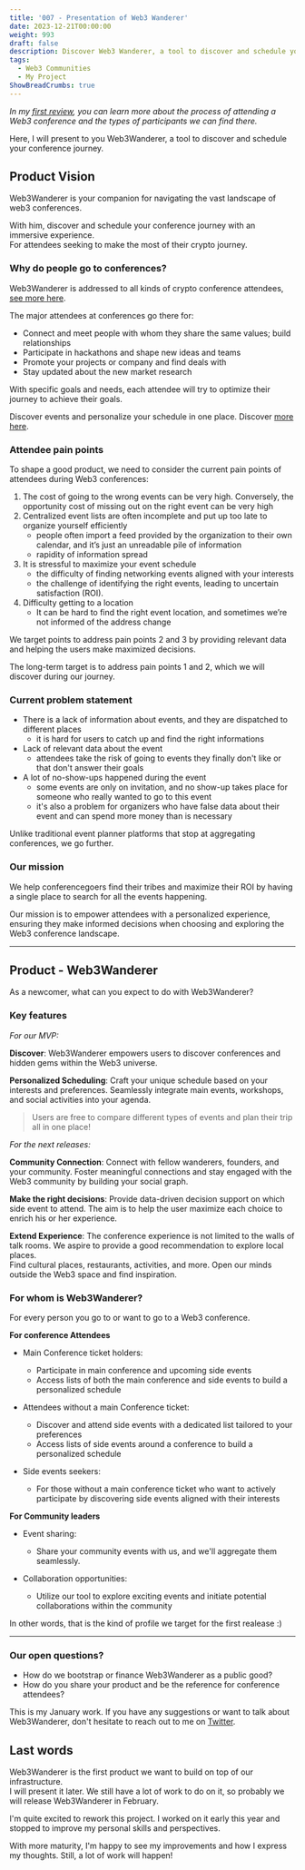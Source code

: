 ```yaml
---
title: '007 - Presentation of Web3 Wanderer'
date: 2023-12-21T00:00:00
weight: 993
draft: false
description: Discover Web3 Wanderer, a tool to discover and schedule your conference journey.
tags:
  - Web3 Communities
  - My Project
ShowBreadCrumbs: true
---
```


*In my [first review](https://cleminso.xyz/product-review/006-web3-conferences/), you can learn more about the process of attending a Web3 conference and the types of participants we can find there.*

Here, I will present to you Web3Wanderer, a tool to discover and schedule your conference journey.

## Product Vision

Web3Wanderer is your companion for navigating the vast landscape of web3 conferences.

With him, discover and schedule your conference journey with an immersive experience.  
For attendees seeking to make the most of their crypto journey.

### Why do people go to conferences?

Web3Wanderer is addressed to all kinds of crypto conference attendees, [see more here](https://cleminso.xyz/product-review/007-web3-wanderer/#for-whom-is-web3wanderer).

The major attendees at conferences go there for:
- Connect and meet people with whom they share the same values; build relationships
- Participate in hackathons and shape new ideas and teams
- Promote your projects or company and find deals with
- Stay updated about the new market research  

With specific goals and needs, each attendee will try to optimize their journey to achieve their goals.

Discover events and personalize your schedule in one place. Discover [more here](https://cleminso.xyz/product-review/007-web3-wanderer/#key-features).

### Attendee pain points

To shape a good product, we need to consider the current pain points of attendees during Web3 conferences:
1. The cost of going to the wrong events can be very high. Conversely, the opportunity cost of missing out on the right event can be very high
2. Centralized event lists are often incomplete and put up too late to organize yourself efficiently
	- people often import a feed provided by the organization to their own calendar, and it’s just an unreadable pile of information
	- rapidity of information spread
3. It is stressful to maximize your event schedule
	- the difficulty of finding networking events aligned with your interests
	- the challenge of identifying the right events, leading to uncertain satisfaction (ROI).
4. Difficulty getting to a location
	- It can be hard to find the right event location, and sometimes we’re not informed of the address change

We target points to address pain points 2 and 3 by providing relevant data and helping the users make maximized decisions. 

The long-term target is to address pain points 1 and 2, which we will discover during our journey.

### Current problem statement
- There is a lack of information about events, and they are dispatched to different places
	- it is hard for users to catch up and find the right informations
- Lack of relevant data about the event
	- attendees take the risk of going to events they finally don't like or that don't answer their goals
- A lot of no-show-ups happened during the event
	- some events are only on invitation, and no show-up takes place for someone who really wanted to go to this event
	- it's also a problem for organizers who have false data about their event and can spend more money than is necessary

Unlike traditional event planner platforms that stop at aggregating conferences, we go further.

### Our mission

We help conferencegoers find their tribes and maximize their ROI by having a single place to search for all the events happening.

Our mission is to empower attendees with a personalized experience, ensuring they make informed decisions when choosing and exploring the Web3 conference landscape.

---

## Product - Web3Wanderer

As a newcomer, what can you expect to do with Web3Wanderer?

### Key features

*For our MVP:* 

**Discover**: Web3Wanderer empowers users to discover conferences and hidden gems within the Web3 universe.

**Personalized Scheduling**: Craft your unique schedule based on your interests and preferences. Seamlessly integrate main events, workshops, and social activities into your agenda. 

> Users are free to compare different types of events and plan their trip all in one place!

*For the next releases:*

**Community Connection**: Connect with fellow wanderers, founders, and your community. Foster meaningful connections and stay engaged with the Web3 community by building your social graph.

**Make the right decisions**: Provide data-driven decision support on which side event to attend. The aim is to help the user maximize each choice to enrich his or her experience.

**Extend Experience**: The conference experience is not limited to the walls of talk rooms. We aspire to provide a good recommendation to explore local places.  
Find cultural places, restaurants, activities, and more. Open our minds outside the Web3 space and find inspiration.

### For whom is Web3Wanderer?

For every person you go to or want to go to a Web3 conference.

**For conference Attendees**
- Main Conference ticket holders:
	- Participate in main conference and upcoming side events
	- Access lists of both the main conference and side events to build a personalized schedule

- Attendees without a main Conference ticket:
	- Discover and attend side events with a dedicated list tailored to your preferences
	- Access lists of side events around a conference to build a personalized schedule

- Side events seekers:
	- For those without a main conference ticket who want to actively participate by discovering side events aligned with their interests

**For Community leaders**
- Event sharing:
	- Share your community events with us, and we'll aggregate them seamlessly.

- Collaboration opportunities:
	- Utilize our tool to explore exciting events and initiate potential collaborations within the community

In other words, that is the kind of profile we target for the first realease :)

---

### Our open questions?
- How do we bootstrap or finance Web3Wanderer as a public good?
- How do you share your product and be the reference for conference attendees?  

This is my January work. If you have any suggestions or want to talk about Web3Wanderer, don't hesitate to reach out to me on [Twitter](https://twitter.com/cleminso).



## Last words

Web3Wanderer is the first product we want to build on top of our infrastructure.  
I will present it later. We still have a lot of work to do on it, so probably we will release Web3Wanderer in February.

I'm quite excited to rework this project. I worked on it early this year and stopped to improve my personal skills and perspectives.

With more maturity, I'm happy to see my improvements and how I express my thoughts. Still, a lot of work will happen!

